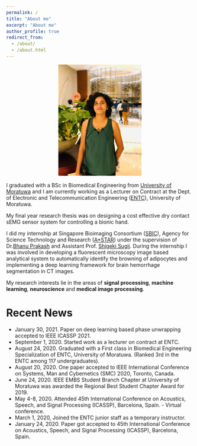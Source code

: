 ```yaml
---
permalink: /
title: "About me"
excerpt: "About me"
author_profile: true
redirect_from: 
  - /about/
  - /about.html
---
```

<p align="center">
  <img src="/images/malsha_profile.jpg" alt="Photo" style="width: 225px;height:300px"/> 
</p>

I graduated with a BSc in Biomedical Engineering from [University of Moratuwa](https://uom.lk/) and I am currently working as a Lecturer on Contract at the Dept. of Electronic and Telecommunication Engineering ([ENTC](http://ent.mrt.ac.lk/web3/)), University of Moratuwa.

My final year research thesis was on designing a cost effective dry contact sEMG sensor system for controlling a bionic hand.

I did my internship at Singapore Bioimaging Consortium ([SBIC](https://www.a-star.edu.sg/sbic)), Agency for Science Technology and Research ([A*STAR](https://www.a-star.edu.sg/)) under the supervision of Dr.[Bhanu Prakash](https://scholar.google.com/citations?user=ZQ3VF_gAAAAJ&hl=en) and Assistant Prof. [Shigeki Sugii](https://www.duke-nus.edu.sg/directory/detail/sugii-shigeki).
During the internship I was involved in developing a fluorescent microscopy image based analytical system to automatically identify the
browning of adipocytes and  implementing a deep learning framework for brain hemorrhage segmentation in CT images.

My research interests lie in the areas of <b>signal processing</b>, <b>machine learning</b>, <b>neuroscience</b> and <b>medical image processing</b>.


# Recent News
* January 30, 2021. Paper on deep learning based phase unwrapping accepted to IEEE ICASSP 2021.
* September 1, 2020. Started work as a lecturer on contract at ENTC.
* August 24, 2020. Graduated with a First class in Biomedical Engineering Specialization of ENTC, University of Moratuwa. (Ranked 3rd in the ENTC among 117 undergraduates).
* August 20, 2020. One paper accepted to IEEE International Conference on Systems, Man and Cybernetics (SMC) 2020, Toronto, Canada.
* June 24, 2020. IEEE EMBS Student Branch Chapter at University of Moratuwa was awarded the Regional Best Student Chapter Award for 2019.
* May 4-8, 2020. Attended 45th International Conference on Acoustics, Speech, and Signal Processing (ICASSP), Barcelona, Spain. - Virtual conference.
* March 1, 2020, Joined the ENTC junior staff as a temporary instructor.
* January 24, 2020. Paper got accepted to 45th International Conference on Acoustics, Speech, and Signal Processing (ICASSP), Barcelona, Spain.